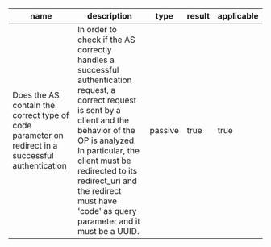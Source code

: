 | name | description | type | result | applicable |
|-----------|-------------|------|--------|------------|
|Does the AS contain the correct type of code parameter on redirect in a successful authentication|In order to check if the AS correctly handles a successful authentication request, a correct request is sent by a client and the behavior of the OP is analyzed. In particular, the client must be redirected to its redirect_uri and the redirect must have 'code' as query parameter and it must be a UUID.|passive|true|true|
